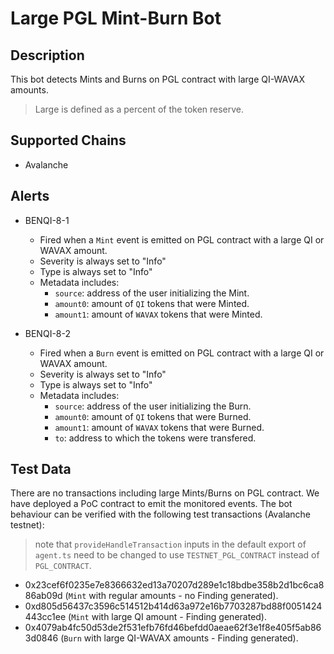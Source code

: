 # Large PGL Mint-Burn Bot

## Description

This bot detects Mints and Burns on PGL contract with large QI-WAVAX amounts.

> Large is defined as a percent of the token reserve.

## Supported Chains

- Avalanche

## Alerts

- BENQI-8-1

  - Fired when a `Mint` event is emitted on PGL contract with a large QI or WAVAX amount.
  - Severity is always set to "Info"
  - Type is always set to "Info"
  - Metadata includes:
    - `source`: address of the user initializing the Mint.
    - `amount0`: amount of `QI` tokens that were Minted.
    - `amount1`: amount of `WAVAX` tokens that were Minted.

- BENQI-8-2

  - Fired when a `Burn` event is emitted on PGL contract with a large QI or WAVAX amount.
  - Severity is always set to "Info"
  - Type is always set to "Info"
  - Metadata includes:
    - `source`: address of the user initializing the Burn.
    - `amount0`: amount of `QI` tokens that were Burned.
    - `amount1`: amount of `WAVAX` tokens that were Burned.
    - `to`: address to which the tokens were transfered.

## Test Data

There are no transactions including large Mints/Burns on PGL contract. We have deployed a PoC contract to emit the monitored events. The bot behaviour can be verified with the following test transactions (Avalanche testnet):

> note that `provideHandleTransaction` inputs in the default export of `agent.ts` need to be changed to use `TESTNET_PGL_CONTRACT` instead of `PGL_CONTRACT`.

- 0x23cef6f0235e7e8366632ed13a70207d289e1c18bdbe358b2d1bc6ca886ab09d (`Mint` with regular amounts - no Finding generated).
- 0xd805d56437c3596c514512b414d63a972e16b7703287bd88f0051424443cc1ee (`Mint` with large QI amount - Finding generated).
- 0x4079ab4fc50d53de2f531efb76fd46befdd0aeae62f3e1f8e405f5ab863d0846 (`Burn` with large QI-WAVAX amounts - Finding generated).
